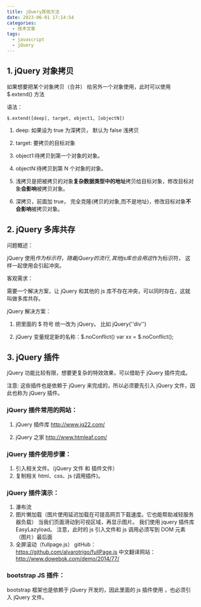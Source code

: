 ```yaml
---
title: jQuery其他方法
date: 2023-06-01 17:14:54
categories:
  - 技术文章
tags:
  - javascript
  - jQuery
---
```


## 1. jQuery 对象拷贝

如果想要把某个对象拷贝（合并） 给另外一个对象使用，此时可以使用 $.extend() 方法

语法：

```
$.extend([deep], target, object1, [objectN])
```

1. deep: 如果设为 true 为深拷贝， 默认为 false 浅拷贝

2. target: 要拷贝的目标对象

3. object1:待拷贝到第一个对象的对象。

4. objectN:待拷贝到第 N 个对象的对象。

5. 浅拷贝是把被拷贝的对象**复杂数据类型中的地址**拷贝给目标对象，修改目标对象**会影响**被拷贝对象。

6. 深拷贝，前面加 true， 完全克隆(拷贝的对象,而不是地址)，修改目标对象**不会影响**被拷贝对象。

## 2. jQuery 多库共存

问题概述：

jQuery 使用$作为标示符，随着jQuery的流行,其他 js 库也会用这$作为标识符， 这样一起使用会引起冲突。

客观需求：

需要一个解决方案，让 jQuery 和其他的 js 库不存在冲突，可以同时存在，这就叫做多库共存。

jQuery 解决方案：

1. 把里面的 $ 符号 统一改为 jQuery。 比如 jQuery(''div'')

2. jQuery 变量规定新的名称：$.noConflict() var xx = $.noConflict();

## 3. jQuery 插件

jQuery 功能比较有限，想要更复杂的特效效果，可以借助于 jQuery 插件完成。

注意: 这些插件也是依赖于 jQuery 来完成的，所以必须要先引入 jQuery 文件，因此也称为 jQuery 插件。

### jQuery 插件常用的网站：

1. jQuery 插件库 http://www.jq22.com/

2. jQuery 之家 http://www.htmleaf.com/

### jQuery 插件使用步骤：

1.  引入相关文件。（jQuery 文件 和 插件文件）
2.  复制相关 html、css、js (调用插件)。

### jQuery 插件演示：

1. 瀑布流
2. 图片懒加载（图片使用延迟加载在可提高网页下载速度。它也能帮助减轻服务器负载）
   当我们页面滑动到可视区域，再显示图片。
   我们使用 jquery 插件库 EasyLazyload。 注意，此时的 js 引入文件和 js 调用必须写到 DOM 元素（图片）最后面
3. 全屏滚动（fullpage.js）
   gitHub： https://github.com/alvarotrigo/fullPage.js
   中文翻译网站： http://www.dowebok.com/demo/2014/77/

### bootstrap JS 插件：

bootstrap 框架也是依赖于 jQuery 开发的，因此里面的 js 插件使用 ，也必须引入 jQuery 文件。
